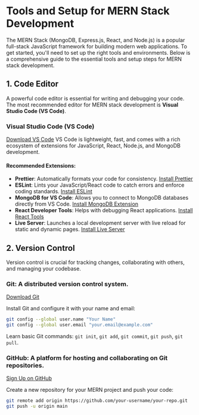 # Tools and Setup for MERN Stack Development

The MERN Stack (MongoDB, Express.js, React, and Node.js) is a popular full-stack JavaScript framework for building modern web applications. To get started, you'll need to set up the right tools and environments. Below is a comprehensive guide to the essential tools and setup steps for MERN stack development.

## 1. Code Editor
A powerful code editor is essential for writing and debugging your code. The most recommended editor for MERN stack development is **Visual Studio Code (VS Code)**.

### Visual Studio Code (VS Code)
[Download VS Code](https://code.visualstudio.com/)
VS Code is lightweight, fast, and comes with a rich ecosystem of extensions for JavaScript, React, Node.js, and MongoDB development.

#### Recommended Extensions:
- **Prettier**: Automatically formats your code for consistency. [Install Prettier](https://marketplace.visualstudio.com/items?itemName=esbenp.prettier-vscode)
- **ESLint**: Lints your JavaScript/React code to catch errors and enforce coding standards. [Install ESLint](https://marketplace.visualstudio.com/items?itemName=dbaeumer.vscode-eslint)
- **MongoDB for VS Code**: Allows you to connect to MongoDB databases directly from VS Code. [Install MongoDB Extension](https://marketplace.visualstudio.com/items?itemName=mongodb.mongodb-vscode)
- **React Developer Tools**: Helps with debugging React applications. [Install React Tools](https://react.dev/blog/2022/04/01/react-devtools-standalone)
- **Live Server**: Launches a local development server with live reload for static and dynamic pages. [Install Live Server](https://marketplace.visualstudio.com/items?itemName=ritwickdey.LiveServer)

## 2. Version Control
Version control is crucial for tracking changes, collaborating with others, and managing your codebase.

### Git: A distributed version control system.
[Download Git](https://git-scm.com/downloads)

Install Git and configure it with your name and email:

```bash
git config --global user.name "Your Name"
git config --global user.email "your.email@example.com"
```

Learn basic Git commands: `git init`, `git add`, `git commit`, `git push`, `git pull`.

### GitHub: A platform for hosting and collaborating on Git repositories.
[Sign Up on GitHub](https://github.com/)

Create a new repository for your MERN project and push your code:

```bash
git remote add origin https://github.com/your-username/your-repo.git
git push -u origin main